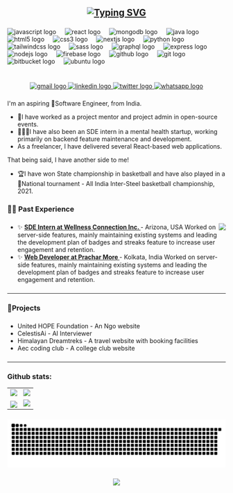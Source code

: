 <h2 align="center"><a href="https://git.io/typing-svg"><img src="https://readme-typing-svg.herokuapp.com?font=Fira+Code&weight=600&size=24&duration=1500&pause=800&color=30ADF7FF&background=FF002D00&center=true&multiline=false&random=false&width=450&height=50&lines=Hi+%F0%9F%91%8B!+I+am+Debdeep;a+CS+undergrad+from+India;a+competitive+Basketball+player" alt="Typing SVG" /></a></h2>

###

<div align="left">
  <img src="https://cdn.jsdelivr.net/gh/devicons/devicon/icons/javascript/javascript-original.svg" height="30" alt="javascript logo"  />
  <img width="12" />
  <img src="https://cdn.jsdelivr.net/gh/devicons/devicon/icons/react/react-original.svg" height="30" alt="react logo"  />
  <img width="12" />
  <img src="https://cdn.jsdelivr.net/gh/devicons/devicon/icons/mongodb/mongodb-original.svg" height="30" alt="mongodb logo"  />
  <img width="12" />
  <img src="https://skillicons.dev/icons?i=java" height="30" alt="java logo"  />
  <img width="12" />
  <img src="https://cdn.jsdelivr.net/gh/devicons/devicon/icons/html5/html5-original.svg" height="30" alt="html5 logo"  />
  <img width="12" />
  <img src="https://cdn.jsdelivr.net/gh/devicons/devicon/icons/css3/css3-original.svg" height="30" alt="css3 logo"  />
  <img width="12" />
  <img src="https://cdn.jsdelivr.net/gh/devicons/devicon/icons/nextjs/nextjs-original.svg" height="30" alt="nextjs logo"  />
  <img width="12" />
  <img src="https://cdn.jsdelivr.net/gh/devicons/devicon/icons/python/python-original.svg" height="30" alt="python logo"  />
  <img width="12" />
  <img src="https://skillicons.dev/icons?i=tailwind" height="30" alt="tailwindcss logo"  />
  <img width="12" />
  <img src="https://cdn.simpleicons.org/sass/CC6699" height="30" alt="sass logo"  />
  <img width="12" />
  <img src="https://skillicons.dev/icons?i=graphql" height="30" alt="graphql logo"  />
  <img width="12" />
  <img src="https://img.shields.io/badge/Express-000000?logo=express&logoColor=white&style=for-the-badge" height="30" alt="express logo"  />
  <img width="12" />
  <img src="https://skillicons.dev/icons?i=nodejs" height="30" alt="nodejs logo"  />
  <img width="12" />
  <img src="https://cdn.jsdelivr.net/gh/devicons/devicon/icons/firebase/firebase-plain.svg" height="30" alt="firebase logo"  />
  <img width="12" />
  <img src="https://skillicons.dev/icons?i=github" height="30" alt="github logo"  />
  <img width="12" />
  <img src="https://cdn.jsdelivr.net/gh/devicons/devicon/icons/git/git-original.svg" height="30" alt="git logo"  />
  <img width="12" />
  <img src="https://cdn.jsdelivr.net/gh/devicons/devicon/icons/bitbucket/bitbucket-original.svg" height="30" alt="bitbucket logo"  />
  <img width="12" />
  <img src="https://cdn.simpleicons.org/ubuntu/E95420" height="30" alt="ubuntu logo"  />
</div>

###

<br clear="both">

<div align="center">
  <a href="deb.baner.1@gmail.com" target="_blank">
    <img src="https://img.shields.io/static/v1?message=EMAIL&logo=gmail&label=&color=D14836&logoColor=white&labelColor=&style=flat" height="30" alt="gmail logo"  />
  </a>
  <a href="http://linkedin.com/in/debdeep-banerjee-04b39b220/" target="_blank">
    <img src="https://img.shields.io/static/v1?message=Linkedin&logo=linkedin&label=&color=0077B5&logoColor=white&labelColor=&style=flat" height="30" alt="linkedin logo"  />
  </a>
  <a href="https://twitter.com/Debdeepstwt" target="_blank">
    <img src="https://img.shields.io/static/v1?message=Twitter&logo=twitter&label=&color=1DA1F2&logoColor=white&labelColor=&style=flat" height="30" alt="twitter logo"  />
  </a>
  <a href="https://wa.me/9064488418" target="_blank">
    <img src="https://img.shields.io/static/v1?message=Whatsapp&logo=whatsapp&label=&color=25D366&logoColor=white&labelColor=&style=flat" height="30" alt="whatsapp logo"  />
  </a>
</div>

###

I'm an aspiring 🚀Software Engineer, from India.
  - 🎯I have worked as a project mentor and project admin in open-source events. 
  - 👨🏻‍💻I have also been an SDE intern in a mental health startup, working primarily on backend feature maintenance and development.
  - As a freelancer, I have delivered several React-based web applications.

That being said, I have another side to me! 
  - 🏆I have won State championship in basketball and have also played in a<br>🏀National tournament - All India Inter-Steel basketball championship, 2021.

###

<h3 align="left">👨‍💻 Past Experience</h3>

###

<img align="right" height="160" src="https://i.ibb.co/k3qQCMf/fce67c3f16fe8b8709214679f3f0fe43eb265038-1.gif"  />

###
  - ✨ <strong> <ins> SDE Intern at Wellness Connection Inc. </ins> </strong> - Arizona, USA
    Worked on server-side features, mainly maintaining existing systems and leading the development plan of
    badges and streaks feature to increase user engagement and retention.
  - ✨ <strong> <ins> Web Developer at Prachar More </ins> </strong> - Kolkata, India
    Worked on server-side features, mainly maintaining existing systems and leading the development plan of
    badges and streaks feature to increase user engagement and retention.
###
<hr/>
<h3 align="left">🚀Projects</h3>

###

  - United HOPE Foundation - An Ngo website
  - CelestisAi - AI Interviewer
  - Himalayan Dreamtreks - A travel website with booking facilities
  - Aec coding club - A college club website
###
<hr/>
<!-- Github Stats --> 

### Github stats:
<table>
  <tr>
    <td>
      <img src="http://github-profile-summary-cards.vercel.app/api/cards/profile-details?username=Debdeep1&theme=gruvbox"/>
    </td>
     <td>
      <img src="http://github-profile-summary-cards.vercel.app/api/cards/most-commit-language?username=Debdeep1&theme=gruvbox"/>
    </td>
  </tr>
  
  <tr>
      <td>
        <img align="center" src="https://github-readme-streak-stats.herokuapp.com/?user=Debdeep1&theme=gruvbox" />
<!--   <img src="https://github-readme-stats.vercel.app/api?username=soumali28&include_all_commits=true&count_private=true&show_icons=true&line_height=20&theme=tokyonight" /> -->
    </td>
    <td>
       <img src="https://github-readme-stats.vercel.app/api/top-langs?username=Debdeep1&show_icons=true&locale=en&layout=compact&theme=gruvbox"/>
    </td>
  </tr>
  
</table>

###
<img src="https://raw.githubusercontent.com/Debdeep1/Debdeep1/output/snake.svg" alt="Snake animation" />

###
<div align="center">
  <img  src="https://profile-counter.glitch.me/Debdeep1/count.svg?"  />
</div>

###
